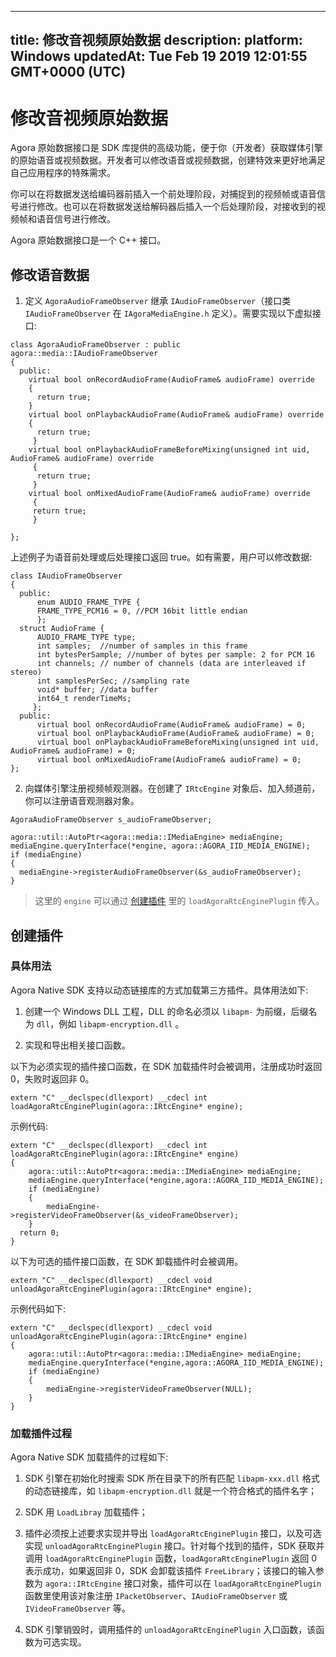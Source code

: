 
---
title: 修改音视频原始数据
description: 
platform: Windows
updatedAt: Tue Feb 19 2019 12:01:55 GMT+0000 (UTC)
---
# 修改音视频原始数据
Agora 原始数据接口是 SDK 库提供的高级功能，便于你（开发者）获取媒体引擎的原始语音或视频数据。开发者可以修改语音或视频数据，创建特效来更好地满足自己应用程序的特殊需求。

你可以在将数据发送给编码器前插入一个前处理阶段，对捕捉到的视频帧或语音信号进行修改。也可以在将数据发送给解码器后插入一个后处理阶段，对接收到的视频帧和语音信号进行修改。

Agora 原始数据接口是一个 C++ 接口。

## 修改语音数据

1. 定义 <code>AgoraAudioFrameObserver</code> 继承 <code>IAudioFrameObserver</code>（接口类 <code>IAudioFrameObserver</code> 在 <code>IAgoraMediaEngine.h</code> 定义）。需要实现以下虚拟接口:


```
class AgoraAudioFrameObserver : public agora::media::IAudioFrameObserver
{
  public:
    virtual bool onRecordAudioFrame(AudioFrame& audioFrame) override
    {
      return true;
    }
    virtual bool onPlaybackAudioFrame(AudioFrame& audioFrame) override
    {
      return true;
     }
    virtual bool onPlaybackAudioFrameBeforeMixing(unsigned int uid, AudioFrame& audioFrame) override
     {
      return true;
     }
    virtual bool onMixedAudioFrame(AudioFrame& audioFrame) override
     {
     return true;
     }

};
```

上述例子为语音前处理或后处理接口返回 true。如有需要，用户可以修改数据:

```
class IAudioFrameObserver
{
  public:
      enum AUDIO_FRAME_TYPE {
      FRAME_TYPE_PCM16 = 0, //PCM 16bit little endian
      };
  struct AudioFrame {
      AUDIO_FRAME_TYPE type;
      int samples;  //number of samples in this frame
      int bytesPerSample; //number of bytes per sample: 2 for PCM 16
      int channels; // number of channels (data are interleaved if stereo)
      int samplesPerSec; //sampling rate
      void* buffer; //data buffer
      int64_t renderTimeMs;
     };
  public:
      virtual bool onRecordAudioFrame(AudioFrame& audioFrame) = 0;
      virtual bool onPlaybackAudioFrame(AudioFrame& audioFrame) = 0;
      virtual bool onPlaybackAudioFrameBeforeMixing(unsigned int uid, AudioFrame& audioFrame) = 0;
      virtual bool onMixedAudioFrame(AudioFrame& audioFrame) = 0;
};
```

2. 向媒体引擎注册视频帧观测器。在创建了 <code>IRtcEngine</code> 对象后、加入频道前，你可以注册语音观测器对象。


```
AgoraAudioFrameObserver s_audioFrameObserver;

agora::util::AutoPtr<agora::media::IMediaEngine> mediaEngine;
mediaEngine.queryInterface(*engine, agora::AGORA_IID_MEDIA_ENGINE);
if (mediaEngine)
{
  mediaEngine->registerAudioFrameObserver(&s_audioFrameObserver);
}
```

> 这里的 <code>engine</code> 可以通过 [创建插件](#create_plugin) 里的 <code>loadAgoraRtcEnginePlugin</code> 传入。


## 创建插件

### 具体用法

Agora Native SDK 支持以动态链接库的方式加载第三方插件。具体用法如下:

1.  创建一个 Windows DLL 工程，DLL 的命名必须以 <code>libapm-</code> 为前缀，后缀名为 <code>dll</code>，例如 <code>libapm-encryption.dll</code> 。

2.  实现和导出相关接口函数。


以下为必须实现的插件接口函数，在 SDK 加载插件时会被调用，注册成功时返回 0，失败时返回非 0。

```
extern "C" __declspec(dllexport) __cdecl int loadAgoraRtcEnginePlugin(agora::IRtcEngine* engine);
```

示例代码:

```
extern "C" __declspec(dllexport) __cdecl int loadAgoraRtcEnginePlugin(agora::IRtcEngine* engine)
{
    agora::util::AutoPtr<agora::media::IMediaEngine> mediaEngine;
    mediaEngine.queryInterface(*engine,agora::AGORA_IID_MEDIA_ENGINE);
    if (mediaEngine)
    {
        mediaEngine->registerVideoFrameObserver(&s_videoFrameObserver);
    }
  return 0;
}
```

以下为可选的插件接口函数，在 SDK 卸载插件时会被调用。

```
extern "C" __declspec(dllexport) __cdecl void unloadAgoraRtcEnginePlugin(agora::IRtcEngine* engine);
```

示例代码如下:

```
extern "C" __declspec(dllexport) __cdecl void unloadAgoraRtcEnginePlugin(agora::IRtcEngine* engine)
{
    agora::util::AutoPtr<agora::media::IMediaEngine> mediaEngine;
    mediaEngine.queryInterface(*engine,agora::AGORA_IID_MEDIA_ENGINE);
    if (mediaEngine)
    {
        mediaEngine->registerVideoFrameObserver(NULL);
    }
}
```

### 加载插件过程

Agora Native SDK 加载插件的过程如下:

1.  SDK 引擎在初始化时搜索 SDK 所在目录下的所有匹配 <code>libapm-xxx.dll</code> 格式的动态链接库，如 <code>libapm-encryption.dll</code> 就是一个符合格式的插件名字；

2.  SDK 用 <code>LoadLibray</code> 加载插件；

3.  插件必须按上述要求实现并导出 <code>loadAgoraRtcEnginePlugin</code> 接口，以及可选实现 <code>unloadAgoraRtcEnginePlugin</code> 接口。针对每个找到的插件，SDK 获取并调用 <code>loadAgoraRtcEnginePlugin</code> 函数，<code>loadAgoraRtcEnginePlugin</code> 返回 0 表示成功，如果返回非 0，SDK 会卸载该插件 <code>FreeLibrary</code>；该接口的输入参数为 <code>agora::IRtcEngine</code> 接口对象，插件可以在 <code>loadAgoraRtcEnginePlugin</code> 函数里使用该对象注册 <code>IPacketObserver</code>、<code>IAudioFrameObserver</code> 或 <code>IVideoFrameObserver</code> 等。

4.  SDK 引擎销毁时，调用插件的 <code>unloadAgoraRtcEnginePlugin</code> 入口函数，该函数为可选实现。
